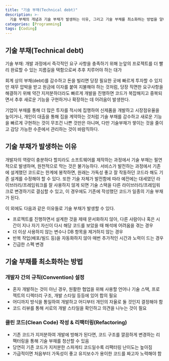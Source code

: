 ```yaml
---
title: "기술 부채(Technical debt)"
description: >-
  기술 부채의 개념과 기술 부채가 발생하는 이유, 그리고 기술 부채를 최소화하는 방법을 알아보자.
categories: [Programming]
tags: [Coding]
---
```


## 기술 부채(Technical debt)
기술 부채: 개발 과정에서 즉각적인 요구 사항을 충족하기 위해 눈앞의 프로젝트를 더 빨리 완료할 수 있는 지름길을 택함으로써 추후 치루어야 하는 대가

회계 상의 부채(debt)를 감수하고 돈을 빌리면 당장 필요한 곳에 빠르게 투자할 수 있지만 재무 압박을 받고 원금에 이자를 붙여 지불해야 하는 것처럼, 당장 직면한 요구사항을 해결하기 위해 약간 지저분하더라도 빠르게 개발을 진행하면 코드가 복잡해지고 중복되면서 추후 새로운 기능을 구현하거나 확장하는 데 어려움이 발생한다.

기업이 부채를 통해 더 많은 투자를 적시에 집행하여 신제품을 개발하고 시장점유율을 높이거나, 개인이 대출을 통해 집을 계약하는 것처럼 기술 부채를 감수하고 새로운 기능을 빠르게 구현하는 것이 무조건 나쁜 것만은 아니며, 다만 기술부채가 쌓이는 것을 줄이고 감당 가능한 수준에서 관리하는 것이 바람직하다.

## 기술 부채가 발생하는 이유
개발자의 역량이 충분하다 할지라도 소프트웨어를 제작하는 과정에서 기술 부채는 필연적으로 발생하며, 원천적으로 막는 것은 불가능하다.
서비스가 발전하는 과정에서 기존에 설계했던 코드로는 한계에 봉착하면, 원래는 가독성 좋고 잘 작동하던 코드라 해도 기존 설계를 수정해야 할 수 있다.
또한 기술 자체가 발전함에 따라 예전에는 대세였던 라이브러리/프레임워크를 잘 사용하지 않게 되면 기술 스택을 다른 라이브러리/프레임워크로 변경하기로 결심할 수 있고, 이 경우에도 기존에 작성했던 코드가 일종의 기술 부채가 된다.

이 외에도 다음과 같은 이유들로 기술 부채가 발생할 수 있다.
- 프로젝트를 진행하면서 설계한 것을 제때 문서화하지 않아, 다른 사람이나 혹은 시간이 지나 자기 자신이 다시 해당 코드를 보았을 때 해석에 어려움을 겪는 경우
- 더 이상 사용하지 않는 변수나 DB 항목을 제거하지 않는 경우
- 반복 작업(배포/빌드 등)을 자동화하지 않아 매번 추가적인 시간과 노력이 드는 경우
- 긴급한 스펙 변경

## 기술 부채를 최소화하는 방법
### 개발자 간의 규칙(Convention) 설정
- 혼자 개발하는 것이 아닌 경우, 원활한 협업을 위해 사용할 언어나 기술 스택, 프로젝트의 디렉터리 구조, 개발 스타일 등등에 있어 합의 필요
- 어디까지 방식을 통일하여 개발하고 어디부터 개인의 자율로 둘 것인지 결정해야 함
- 코드 리뷰를 통해 서로의 개발 스타일을 확인하고 의견을 나누는 것이 필요

### 클린 코드(Clean Code) 작성 & 리팩터링(Refactoring)
- 기존 코드가 지저분하여 개발에 방해가 된다면, 코드 구조를 깔끔하게 변경하는 리팩터링을 통해 기술 부채를 청산할 수 있음
- 당연히 기존 코드가 지저분한 스파게티 코드일수록 리팩터링 난이도는 높아짐
- 가급적이면 처음부터 가독성이 좋고 유지보수가 용이한 코드를 짜고자 노력해야 함
